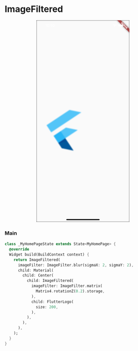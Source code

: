 # ImageFiltered
<p align="center">
<img src="https://github.com/ThiagoEvoa/flutter_examples/blob/master/images/image_filtered.png" height="649" width="300">
</p>

### Main
```dart
class _MyHomePageState extends State<MyHomePage> {
  @override
  Widget build(BuildContext context) {
    return ImageFiltered(
      imageFilter: ImageFilter.blur(sigmaX: 2, sigmaY: 2),
      child: Material(
        child: Center(
          child: ImageFiltered(
            imageFilter: ImageFilter.matrix(
              Matrix4.rotationZ(0.2).storage,
            ),
            child: FlutterLogo(
              size: 200,
            ),
          ),
        ),
      ),
    );
  }
}
```
